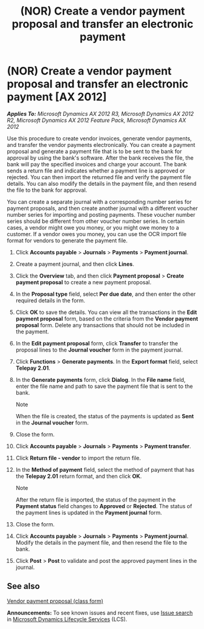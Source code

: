 ﻿---
title: (NOR) Create a vendor payment proposal and transfer an electronic payment
TOCTitle: (NOR) Create a vendor payment proposal and transfer an electronic payment
ms:assetid: 3a94aa32-fa89-494b-a304-13e6ac99b02b
ms:mtpsurl: https://technet.microsoft.com/en-us/library/Gg231146(v=AX.60)
ms:contentKeyID: 36056643
ms.date: 04/18/2014
mtps_version: v=AX.60
---

# (NOR) Create a vendor payment proposal and transfer an electronic payment [AX 2012]


_**Applies To:** Microsoft Dynamics AX 2012 R3, Microsoft Dynamics AX 2012 R2, Microsoft Dynamics AX 2012 Feature Pack, Microsoft Dynamics AX 2012_

Use this procedure to create vendor invoices, generate vendor payments, and transfer the vendor payments electronically. You can create a payment proposal and generate a payment file that is to be sent to the bank for approval by using the bank's software. After the bank receives the file, the bank will pay the specified invoices and charge your account. The bank sends a return file and indicates whether a payment line is approved or rejected. You can then import the returned file and verify the payment file details. You can also modify the details in the payment file, and then resend the file to the bank for approval.

You can create a separate journal with a corresponding number series for payment proposals, and then create another journal with a different voucher number series for importing and posting payments. These voucher number series should be different from other voucher number series. In certain cases, a vendor might owe you money, or you might owe money to a customer. If a vendor owes you money, you can use the OCR import file format for vendors to generate the payment file.

1.  Click **Accounts payable** \> **Journals** \> **Payments** \> **Payment journal**.

2.  Create a payment journal, and then click **Lines**.

3.  Click the **Overview** tab, and then click **Payment proposal** \> **Create payment proposal** to create a new payment proposal.

4.  In the **Proposal type** field, select **Per due date**, and then enter the other required details in the form.

5.  Click **OK** to save the details. You can view all the transactions in the **Edit payment proposal** form, based on the criteria from the **Vendor payment proposal** form. Delete any transactions that should not be included in the payment.

6.  In the **Edit payment proposal** form, click **Transfer** to transfer the proposal lines to the **Journal voucher** form in the payment journal.

7.  Click **Functions** \> **Generate payments**. In the **Export format** field, select **Telepay 2.01**.

8.  In the **Generate payments** form, click **Dialog**. In the **File name** field, enter the file name and path to save the payment file that is sent to the bank.
    

    > [!NOTE]
    > <P>When the file is created, the status of the payments is updated as <STRONG>Sent</STRONG> in the <STRONG>Journal voucher</STRONG> form.</P>



9.  Close the form.

10. Click **Accounts payable** \> **Journals** \> **Payments** \> **Payment transfer**.

11. Click **Return file - vendor** to import the return file.

12. In the **Method of payment** field, select the method of payment that has the **Telepay 2.01** return format, and then click **OK**.
    

    > [!NOTE]
    > <P>After the return file is imported, the status of the payment in the <STRONG>Payment status</STRONG> field changes to <STRONG>Approved</STRONG> or <STRONG>Rejected</STRONG>. The status of the payment lines is updated in the <STRONG>Payment journal</STRONG> form.</P>



13. Close the form.

14. Click **Accounts payable** \> **Journals** \> **Payments** \> **Payment journal**. Modify the details in the payment file, and then resend the file to the bank.

15. Click **Post** \> **Post** to validate and post the approved payment lines in the journal.

## See also

[Vendor payment proposal (class form)](https://technet.microsoft.com/en-us/library/aa554537\(v=ax.60\))

  
**Announcements:** To see known issues and recent fixes, use [Issue search](http://go.microsoft.com/fwlink/?linkid=389258) in [Microsoft Dynamics Lifecycle Services](http://go.microsoft.com/fwlink/?linkid=306505) (LCS).

